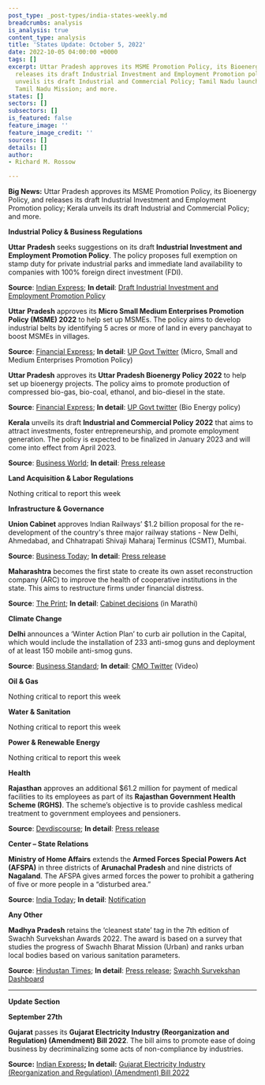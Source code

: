 ```yaml
---
post_type: _post-types/india-states-weekly.md
breadcrumbs: analysis
is_analysis: true
content_type: analysis
title: 'States Update: October 5, 2022'
date: 2022-10-05 04:00:00 +0000
tags: []
excerpt: Uttar Pradesh approves its MSME Promotion Policy, its Bioenergy Policy, and
  releases its draft Industrial Investment and Employment Promotion policy; Kerala
  unveils its draft Industrial and Commercial Policy; Tamil Nadu launches its Green
  Tamil Nadu Mission; and more.
states: []
sectors: []
subsectors: []
is_featured: false
feature_image: ''
feature_image_credit: ''
sources: []
details: []
author:
- Richard M. Rossow

---
```

**Big News:** Uttar Pradesh approves its MSME Promotion Policy, its Bioenergy Policy, and releases its draft Industrial Investment and Employment Promotion policy; Kerala unveils its draft Industrial and Commercial Policy; and more.

**Industrial Policy & Business Regulations**

**Uttar** **Pradesh** seeks suggestions on its draft **Industrial Investment and Employment Promotion Policy**. The policy proposes full exemption on stamp duty for private industrial parks and immediate land availability to companies with 100% foreign direct investment (FDI).

**Source**: [Indian Express](https://indianexpress.com/article/cities/lucknow/uttar-pradesh-draft-industrial-policy-put-up-for-public-review-feedback-govt-8183624/); **In detail**: [Draft Industrial Investment and Employment Promotion Policy](https://invest.up.gov.in/wp-content/themes/investup/pdf/Draft_UP_New-Industrial-Policy-2022.pdf)

**Uttar** **Pradesh** approves its **Micro Small Medium Enterprises Promotion Policy (MSME) 2022** to help set up MSMEs. The policy aims to develop industrial belts by identifying 5 acres or more of land in every panchayat to boost MSMEs in villages.

**Source**: [Financial Express](https://www.financialexpress.com/industry/sme/msme-eodb-up-govt-approves-msme-promotion-policy-2022-and-up-bioenergy-policy-2022/2693994/); **In detail**: [UP Govt Twitter](https://twitter.com/UPGovt/status/1574823454032814080) (Micro, Small and Medium Enterprises Promotion Policy)

**Uttar Pradesh** approves its **Uttar Pradesh Bioenergy Policy 2022** to help set up bioenergy projects. The policy aims to promote production of compressed bio-gas, bio-coal, ethanol, and bio-diesel in the state.

**Source**: [Financial Express](https://www.financialexpress.com/industry/sme/msme-eodb-up-govt-approves-msme-promotion-policy-2022-and-up-bioenergy-policy-2022/2693994/); **In detail**: [UP Govt twitter](https://twitter.com/UPGovt/status/1574823653518163969) (Bio Energy policy)

**Kerala** unveils its draft **Industrial and Commercial Policy** **2022** that aims to attract investments, foster entrepreneurship, and promote employment generation. The policy is expected to be finalized in January 2023 and will come into effect from April 2023.

**Source**: [Business World](http://bwpeople.businessworld.in/article/The-New-Industrial-Policy-Of-Kerala-Focuses-On-Upgrading-Skill-/01-10-2022-448920/); **In detail**: [Press release](https://prd.kerala.gov.in/ml/node/186327)

**Land Acquisition & Labor Regulations**

Nothing critical to report this week

**Infrastructure & Governance**

**Union Cabinet** approves Indian Railways’ $1.2 billion proposal for the re-development of the country's three major railway stations - New Delhi, Ahmedabad, and Chhatrapati Shivaji Maharaj Terminus (CSMT), Mumbai.

**Source**: [Business Today](https://www.businesstoday.in/latest/corporate/story/cabinet-clears-re-development-plan-of-three-major-railway-stations-new-delhi-ahmedabad-mumbais-csmt-348421-2022-09-28); **In detail**: [Press release](https://pib.gov.in/PressReleasePage.aspx?PRID=1862942)

**Maharashtra** becomes the first state to create its own asset reconstruction company (ARC) to improve the health of cooperative institutions in the state. This aims to restructure firms under financial distress.

**Source**: [The Print](https://theprint.in/india/governance/eye-on-indebted-cooperatives-maharashtra-sets-up-asset-reconstruction-firm-1st-state-to-do-so/1148407/); **In detail**: [Cabinet decisions](https://www.maharashtra.gov.in/Site/upload/CabinetDecision/English/21-09-2022%20Cabinet%20Decision%20(Meeting%20No.11).pdf) (in Marathi)

**Climate Change**

**Delhi** announces a ‘Winter Action Plan’ to curb air pollution in the Capital, which would include the installation of 233 anti-smog guns and deployment of at least 150 mobile anti-smog guns.

**Source**: [Business Standard](https://www.business-standard.com/article/current-affairs/as-pollution-season-approaches-delhi-govt-launches-a-winter-action-plan-122093000745_1.html); **In** **detail**: [CMO Twitter](https://twitter.com/CMODelhi/status/1575719829629468672) (Video)

**Oil & Gas**

Nothing critical to report this week

**Water & Sanitation**

Nothing critical to report this week

**Power & Renewable Energy**

Nothing critical to report this week

**Health**

**Rajasthan** approves an additional $61.2 million for payment of medical facilities to its employees as part of its **Rajasthan Government Health Scheme (RGHS)**. The scheme’s objective is to provide cashless medical treatment to government employees and pensioners.

**Source**: [Devdiscourse](https://www.devdiscourse.com/article/science-environment/2196152-rajasthan-govt-approves-rs-500-crore-budget-for-payment-of-medical-facilities-to-employees); **In detail**: [Press release](https://cmo.rajasthan.gov.in/pressreleasedetail/5821)

**Center – State Relations**

**Ministry of Home Affairs** extends the **Armed Forces Special Powers Act (AFSPA)** in three districts of **Arunachal Pradesh** and nine districts of **Nagaland**. The AFSPA gives armed forces the power to prohibit a gathering of five or more people in a “disturbed area.”

**Source**: [India Today](https://www.indiatoday.in/india/story/afspa-extended-arunachal-pradesh-nagaland-six-months-from-today-2007010-2022-10-01); **In detail**: [Notification](https://egazette.nic.in/WriteReadData/2022/239233.pdf)

**Any Other**

**Madhya Pradesh** retains the ‘cleanest state’ tag in the 7th edition of Swachh Survekshan Awards 2022. The award is based on a survey that studies the progress of Swachh Bharat Mission (Urban) and ranks urban local bodies based on various sanitation parameters.

**Source**: [Hindustan Times](https://www.hindustantimes.com/india-news/these-are-the-ten-cleanest-cities-in-india-as-per-latest-govt-survey-check-list-101664626367110.html); **In detail**: [Press release](https://pib.gov.in/PressReleasePage.aspx?PRID=1864209); [Swachh Survekshan Dashboard](https://sbmurban.org/ss-2022-result-dashboard)

***

**Update Section**

**September 27th**

**Gujarat** passes its **Gujarat Electricity Industry (Reorganization and Regulation) (Amendment) Bill 2022**. The bill aims to promote ease of doing business by decriminalizing some acts of non-compliance by industries.

**Source:** [Indian Express](https://indianexpress.com/article/cities/ahmedabad/gujarat-bill-to-reduce-compliance-burden-to-industries-passed-unanimously-8165195/)**; In detail:** [Gujarat Electricity Industry (Reorganization and Regulation) (Amendment) Bill 2022](http://cms.neva.gov.in/FileStructure_GJ/Notices/f6b8a4bc-0c77-4038-bb72-aca590e00b0d.pdf)